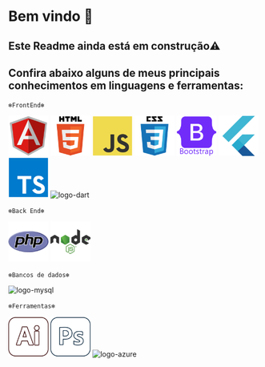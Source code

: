 # Bem vindo 👾

## Este Readme ainda está em construção⚠️

## Confira abaixo alguns de meus principais conhecimentos em linguagens e ferramentas:

<code>❄️FrontEnd❄️</code>

<p float="left">
  
  <img width="80px" height="80px" class="angular" alt="logo-angular" src="https://raw.githubusercontent.com/devicons/devicon/2809b567852a4648062a2d3e7c1c531367458c0b/icons/angularjs/angularjs-original.svg">


  <img width="80px" height="80px" class="html" alt="logo-html" src="https://raw.githubusercontent.com/devicons/devicon/2809b567852a4648062a2d3e7c1c531367458c0b/icons/html5/html5-original-wordmark.svg">

  
  <img width="80px" height="80px" class="js" alt="logo-js" src="https://raw.githubusercontent.com/devicons/devicon/2809b567852a4648062a2d3e7c1c531367458c0b/icons/javascript/javascript-original.svg">



  <img width="80px" height="80px" class="css" alt="logo-css" src="https://raw.githubusercontent.com/devicons/devicon/2809b567852a4648062a2d3e7c1c531367458c0b/icons/css3/css3-original-wordmark.svg">
  
  <img width="80px" height="80px" class="boot" alt="logo-bootstrap" src="https://raw.githubusercontent.com/devicons/devicon/2809b567852a4648062a2d3e7c1c531367458c0b/icons/bootstrap/bootstrap-plain-wordmark.svg">
  
  <img width="80px" height="80px" class="flutter" alt="logo-flutter" src="https://raw.githubusercontent.com/devicons/devicon/2809b567852a4648062a2d3e7c1c531367458c0b/icons/flutter/flutter-original.svg">
  
  <img width="80px" height="80px" class="ts" alt="logo-typescript" src="https://raw.githubusercontent.com/devicons/devicon/2809b567852a4648062a2d3e7c1c531367458c0b/icons/typescript/typescript-original.svg">
  
  <img width="80px" height="80px" class="dart" alt="logo-dart" src="https://www.vectorlogo.zone/logos/dartlang/dartlang-icon.svg">
  
 
  
  
  


</p>

<code>❄️Back End❄️</code>

<p float="left">
  
  <img width="80px" height="80px" class="php" alt="logo-php" src="https://raw.githubusercontent.com/devicons/devicon/2809b567852a4648062a2d3e7c1c531367458c0b/icons/php/php-original.svg">
  
  <img width="80px" height="80px" class="njs" alt="logo-nodejs" src="https://raw.githubusercontent.com/devicons/devicon/2809b567852a4648062a2d3e7c1c531367458c0b/icons/nodejs/nodejs-original-wordmark.svg">
  
  

</p>

<code>❄️Bancos de dados❄️</code>

<p float="left">
  
  <img width="80px" height="80px" class="msql" alt="logo-mysql" src="https://www.vectorlogo.zone/logos/mysql/mysql-ar21.svg">
  

</p>


<code>❄️Ferramentas❄️</code>

<p float="left">
  
  <img width="80px" height="80px" class="ps" alt="logo-ps" src="https://raw.githubusercontent.com/devicons/devicon/2809b567852a4648062a2d3e7c1c531367458c0b/icons/illustrator/illustrator-line.svg">
   <img width="80px" height="80px" class="ill" alt="logo-ill" src="https://raw.githubusercontent.com/devicons/devicon/2809b567852a4648062a2d3e7c1c531367458c0b/icons/photoshop/photoshop-line.svg">
    
  <img width="200px" height="100px" class="azure" alt="logo-azure" src="https://www.vectorlogo.zone/logos/microsoft_azure/microsoft_azure-ar21.svg">
  

</p>



<!--
**BrenoLins100/BrenoLins100** is a ✨ _special_ ✨ repository because its `README.md` (this file) appears on your GitHub profile.

Here are some ideas to get you started:

- 🔭 I’m currently working on ...
- 🌱 I’m currently learning ...
- 👯 I’m looking to collaborate on ...
- 🤔 I’m looking for help with ...
- 💬 Ask me about ...
- 📫 How to reach me: ...
- 😄 Pronouns: ...
- ⚡ Fun fact: ...
-->
